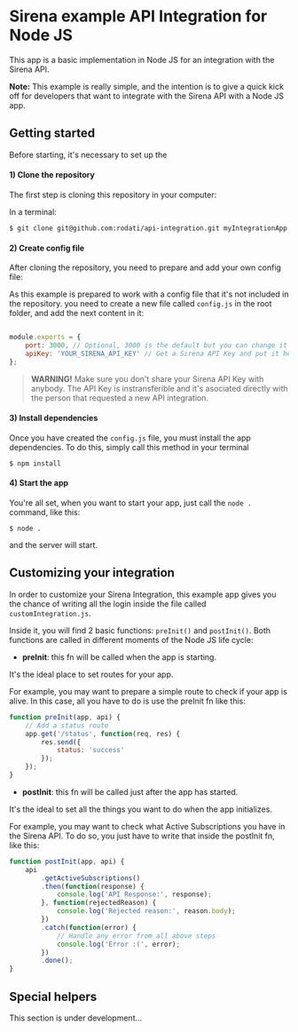 Sirena example API Integration for Node JS
==========

This app is a basic implementation in Node JS for an integration with the Sirena API. 

**Note:** This example is really simple, and the intention is to give a quick kick off for developers that want to integrate with the Sirena API with a Node JS app. 


## Getting started

Before starting, it's necessary to set up the 

#### 1) Clone the repository

The first step is cloning this repository in your computer:

In a terminal:
```shell
$ git clone git@github.com:rodati/api-integration.git myIntegrationApp
```


#### 2) Create config file

After cloning the repository, you need to prepare and add your own config file:

As this example is prepared to work with a config file that it's not included in the repository. you need to create a new file called `config.js` in the root folder, and add the next content in it: 

```js

module.exports = {
    port: 3000, // Optional, 3000 is the default but you can change it
    apiKey: 'YOUR_SIRENA_API_KEY' // Get a Sirena API Key and put it here as a 'String'
};

```

> **WARNING!** 
> Make sure you don't share your Sirena API Key with anybody. The API Key is instransferible and it's asociated directly with the person that requested a new API integration.


#### 3) Install dependencies

Once you have created the `config.js` file, you must install the app dependencies. To do this, simply call this method in your terminal

```shell
$ npm install
```

#### 4) Start the app

You're all set, when you want to start your app, just call the `node .` command, like this: 

```shell
$ node .
```

and the server will start.


## Customizing your integration

In order to customize your Sirena Integration, this example app gives you the chance of writing all the login inside the file called `customIntegration.js`.

Inside it, you will find 2 basic functions: `preInit()` and `postInit()`. Both functions are called in different moments of the Node JS life cycle: 

* **preInit**: this fn will be called when the app is starting. 

It's the ideal place to set routes for your app. 

For example, you may want to prepare a simple route to check if your app is alive. In this case, all you have to do is use the preInit fn like this: 

```js
function preInit(app, api) {
    // Add a status route
    app.get('/status', function(req, res) {
        res.send({
            status: 'success'
        });
    });
}
```


* **postInit**: this fn will be called just after the app has started. 

It's the ideal to set all the things you want to do when the app initializes. 

For example, you may want to check what Active Subscriptions you have in the Sirena API. To do so, you just have to write that inside the postInit fn, like this:  

```js
function postInit(app, api) {
    api
        .getActiveSubscriptions()
        .then(function(response) {
            console.log('API Response:', response);
        }, function(rejectedReason) {
            console.log('Rejected reason:', reason.body);
        })
        .catch(function(error) {
            // Handle any error from all above steps 
            console.log('Error :(', error);
        })
        .done();
}
```



## Special helpers 

This section is under development...






